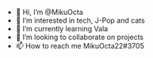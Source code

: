 - 👋 Hi, I’m @MikuOcta
- 👀 I’m interested in tech, J-Pop and cats
- 🌱 I’m currently learning Vala
- 💞️ I’m looking to collaborate on projects
- 📫 How to reach me MikuOcta22#3705

<!---
MikuOcta/MikuOcta is a ✨ special ✨ repository because its `README.md` (this file) appears on your GitHub profile.
You can click the Preview link to take a look at your changes.
--->
